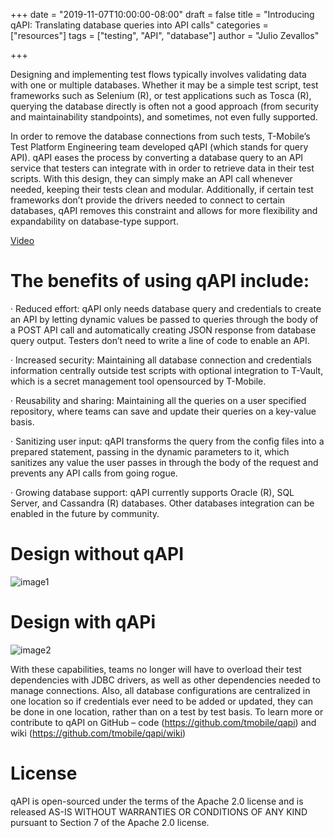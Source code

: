 +++
date = "2019-11-07T10:00:00-08:00"
draft = false
title = "Introducing qAPI: Translating database queries into API calls"
categories = ["resources"]
tags = ["testing", "API", "database"]
author = "Julio Zevallos"

+++

Designing and implementing test flows typically involves validating data with one or multiple databases. 
Whether it may be a simple test script, test frameworks such as Selenium (R), or test applications such as Tosca (R), querying the database directly is often not a good approach (from security and maintainability standpoints), and sometimes, not even fully supported.

In order to remove the database connections from such tests, T-Mobile’s Test Platform Engineering team developed qAPI (which stands for query API). qAPI eases the process by converting a database query to an API service that testers can integrate with in order to retrieve data in their test scripts. With this design, they can simply make an API call whenever needed, keeping their tests clean and modular. Additionally, if certain test frameworks don’t provide the drivers needed to connect to certain databases, qAPI removes this constraint and allows for more flexibility and expandability on database-type support.

[Video](https://www.youtube.com/watch?v=IRU-AcRGL74&feature=youtu.be)

# The benefits of using qAPI include:

· Reduced effort: qAPI only needs database query and credentials to create an API by letting dynamic values be passed to queries through the body of a POST API call and automatically creating JSON response from database query output. Testers don’t need to write a line of code to enable an API.

· Increased security: Maintaining all database connection and credentials information centrally outside test scripts with optional integration to T-Vault, which is a secret management tool opensourced by T-Mobile.

· Reusability and sharing: Maintaining all the queries on a user specified repository, where teams can save and update their queries on a key-value basis.

· Sanitizing user input: qAPI transforms the query from the config files into a prepared statement, passing in the dynamic parameters to it, which sanitizes any value the user passes in through the body of the request and prevents any API calls from going rogue.

· Growing database support: qAPI currently supports Oracle (R), SQL Server, and Cassandra (R) databases. Other databases integration can be enabled in the future by community.

# Design without qAPI

![image1](https://raw.githubusercontent.com/tmobile/qapi/master/misc/without%20qAPI.png )

# Design with qAPi

![image2](https://raw.githubusercontent.com/tmobile/qapi/master/misc/with%20qAPI.png)

With these capabilities, teams no longer will have to overload their test dependencies with JDBC drivers, as well as other dependencies needed to manage connections. Also, all database configurations are centralized in one location so if credentials ever need to be added or updated, they can be done in one location, rather than on a test by test basis. To learn more or contribute to qAPI on GitHub – code (https://github.com/tmobile/qapi) and wiki (https://github.com/tmobile/qapi/wiki)

# License

qAPI is open-sourced under the terms of the Apache 2.0 license and is released AS-IS WITHOUT WARRANTIES OR CONDITIONS OF ANY KIND pursuant to Section 7 of the Apache 2.0 license.

